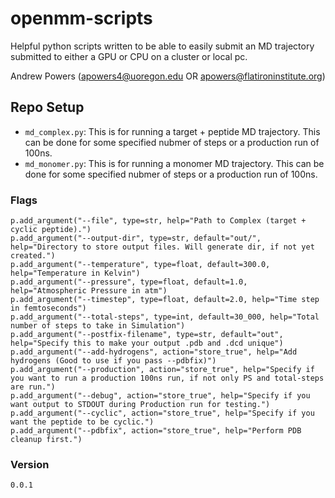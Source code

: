 # openmm-scripts
Helpful python scripts written to be able to easily submit an MD trajectory submitted to either a GPU or CPU on a cluster or local pc.

Andrew Powers (apowers4@uoregon.edu OR apowers@flatironinstitute.org)


## Repo Setup
- `md_complex.py`: This is for running a target + peptide MD trajectory. This can be done for some specified nubmer of steps or a production run of 100ns.
- `md_monomer.py`: This is for running a monomer MD trajectory. This can be done for some specified nubmer of steps or a production run of 100ns.

### Flags
```
p.add_argument("--file", type=str, help="Path to Complex (target + cyclic peptide).")
p.add_argument("--output-dir", type=str, default="out/", help="Directory to store output files. Will generate dir, if not yet created.")
p.add_argument("--temperature", type=float, default=300.0, help="Temperature in Kelvin")
p.add_argument("--pressure", type=float, default=1.0, help="Atmospheric Pressure in atm")
p.add_argument("--timestep", type=float, default=2.0, help="Time step in femtoseconds")
p.add_argument("--total-steps", type=int, default=30_000, help="Total number of steps to take in Simulation")
p.add_argument("--postfix-filename", type=str, default="out", help="Specify this to make your output .pdb and .dcd unique")
p.add_argument("--add-hydrogens", action="store_true", help="Add hydrogens (Good to use if you pass --pdbfix)")
p.add_argument("--production", action="store_true", help="Specify if you want to run a production 100ns run, if not only PS and total-steps are run.")
p.add_argument("--debug", action="store_true", help="Specify if you want output to STDOUT during Production run for testing.")
p.add_argument("--cyclic", action="store_true", help="Specify if you want the peptide to be cyclic.")
p.add_argument("--pdbfix", action="store_true", help="Perform PDB cleanup first.")
```


### Version
`0.0.1`
